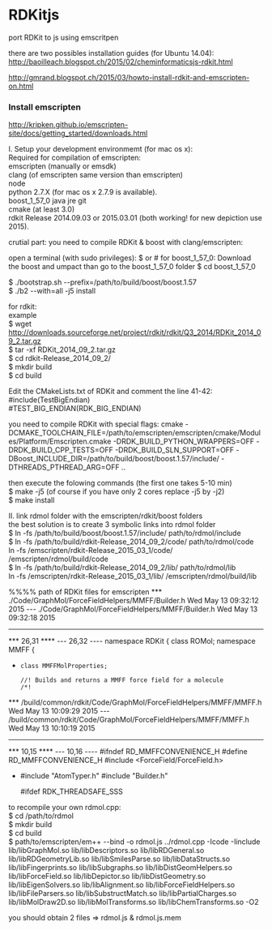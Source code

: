 # RDKitjs
port RDKit to js using emscritpen

there are two possibles installation guides (for Ubuntu 14.04):  
http://baoilleach.blogspot.ch/2015/02/cheminformaticsjs-rdkit.html  

http://gmrand.blogspot.ch/2015/03/howto-install-rdkit-and-emscripten-on.html  

### Install emscripten
http://kripken.github.io/emscripten-site/docs/getting_started/downloads.html


I. Setup your development environmemt (for mac os x):  
Required for compilation of emscripten:  
emscripten (manually or emsdk)  
clang (of emscripten same version than emscripten)  
node   
python 2.7.X (for mac os x 2.7.9 is available).  
boost_1_57_0 
java jre 
git  
cmake (at least 3.0)  
rdkit Release 2014.09.03 or 2015.03.01 (both working! for new depiction use 2015).

crutial part: you need to compile RDKit & boost with clang/emscripten:

open a terminal (with sudo privileges):  $ or # 
for boost_1_57_0: 
Download the boost and umpact than go to the boost_1_57_0 folder
$ cd boost_1_57_0


$ ./bootstrap.sh --prefix=/path/to/build/boost/boost.1.57  
$ ./b2 --with=all -j5 install  

for rdkit:  
example   
$ wget http://downloads.sourceforge.net/project/rdkit/rdkit/Q3_2014/RDKit_2014_09_2.tar.gz  
$ tar -xf RDKit_2014_09_2.tar.gz  
$ cd rdkit-Release_2014_09_2/  
$ mkdir build  
$ cd build  

Edit the CMakeLists.txt of RDKit and comment the line 41-42:  
   #include(TestBigEndian)  
   #TEST_BIG_ENDIAN(RDK_BIG_ENDIAN)  


you need to compile RDKit with special flags:
cmake  -DCMAKE_TOOLCHAIN_FILE=/path/to/emscripten/emscripten/cmake/Modules/Platform/Emscripten.cmake -DRDK_BUILD_PYTHON_WRAPPERS=OFF -DRDK_BUILD_CPP_TESTS=OFF -DRDK_BUILD_SLN_SUPPORT=OFF -DBoost_INCLUDE_DIR=/path/to/build/boost/boost.1.57/include/  -DTHREADS_PTHREAD_ARG=OFF ..  

then execute the folowing commands (the first one takes 5-10 min)  
$ make -j5 (of course if you have only 2 cores replace -j5 by -j2)  
$ make install  

II. link rdmol folder with the emscripten/rdkit/boost folders  
the best solution is to create 3 symbolic links into rdmol folder    
$ ln -fs /path/to/build/boost/boost.1.57/include/ path/to/rdmol/include  
$ ln -fs /path/to/build/rdkit-Release_2014_09_2/code/ path/to/rdmol/code  
ln -fs /emscripten/rdkit-Release_2015_03_1/code/ /emscripten/rdmol/build/code  
$ ln -fs /path/to/build/rdkit-Release_2014_09_2/lib/ path/to/rdmol/lib  
ln -fs /emscripten/rdkit-Release_2015_03_1/lib/ /emscripten/rdmol/build/lib  


%%%% path of RDKit files for emscripten
*** ./Code/GraphMol/ForceFieldHelpers/MMFF/Builder.h       Wed May 13 09:32:12 2015
--- ./Code/GraphMol/ForceFieldHelpers/MMFF/Builder.h    Wed May 13 09:32:18 2015
***************
*** 26,31 ****
--- 26,32 ----
  namespace RDKit {
    class ROMol;
    namespace MMFF {
+     class MMFFMolProperties;
  
      //! Builds and returns a MMFF force field for a molecule
      /*!

*** /build/common/rdkit/Code/GraphMol/ForceFieldHelpers/MMFF/MMFF.h        Wed May 13 10:09:29 2015
--- /build/common/rdkit/Code/GraphMol/ForceFieldHelpers/MMFF/MMFF.h     Wed May 13 10:10:19 2015
***************
*** 10,15 ****
--- 10,16 ----
  #ifndef RD_MMFFCONVENIENCE_H
  #define RD_MMFFCONVENIENCE_H
  #include <ForceField/ForceField.h>
+ #include "AtomTyper.h"
  #include "Builder.h"
  
  #ifdef RDK_THREADSAFE_SSS



to recompile your own rdmol.cpp:  
$ cd /path/to/rdmol  
$ mkdir build  
$ cd build  
$ path/to/emscripten/em++  --bind -o rdmol.js ../rdmol.cpp -Icode -Iinclude lib/libGraphMol.so lib/libDescriptors.so lib/libRDGeneral.so lib/libRDGeometryLib.so lib/libSmilesParse.so lib/libDataStructs.so lib/libFingerprints.so lib/libSubgraphs.so lib/libDistGeomHelpers.so lib/libForceField.so lib/libDepictor.so lib/libDistGeometry.so lib/libEigenSolvers.so lib/libAlignment.so lib/libForceFieldHelpers.so lib/libFileParsers.so lib/libSubstructMatch.so lib/libPartialCharges.so  lib/libMolDraw2D.so lib/libMolTransforms.so lib/libChemTransforms.so -O2  

you should obtain 2 files => rdmol.js & rdmol.js.mem  















